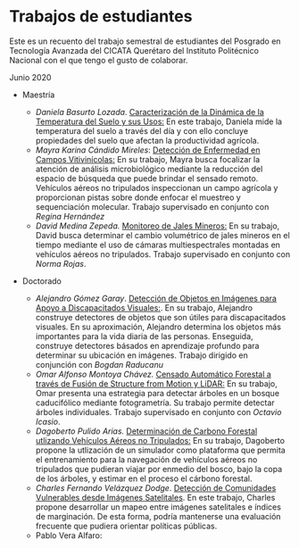 
# Trabajos de estudiantes 

Este es un recuento del trabajo semestral de estudiantes del Posgrado en Tecnología Avanzada del CICATA Querétaro del Instituto Politécnico Nacional con el que tengo el gusto de colaborar. 

Junio 2020

* Maestría </br>
  * *Daniela Basurto Lozada*. [Caracterización de la Dinámica de la Temperatura del Suelo y sus Usos:](https://correoipn-my.sharepoint.com/:b:/g/personal/dbasurtol1900_alumno_ipn_mx/EXBZHgsP3N1OgoPTJUkzMA0B0ScCWkpDgQKoHyr2Y5nxjQ?e=MSxFMH) En este trabajo, Daniela mide la temperatura del suelo a través del día y con ello concluye propiedades del suelo que afectan la productividad agrícola. </br>
  * *Mayra Karina Cándido Mireles*: [Detección de Enfermedad en Campos Vitivinícolas:](https://drive.google.com/file/d/1SqOUsEKJzYtSvgNEtg-FyFHbPfqXjfXr/view?usp=sharing) En su trabajo, Mayra busca focalizar la atención de análisis microbiológico mediante la reducción del espacio de búsqueda que puede brindar el sensado remoto. Vehículos aéreos no tripulados inspeccionan un campo agrícola y proporcionan pistas sobre donde enfocar el muestreo y sequenciación molecular. Trabajo supervisado en conjunto con *Regina Hernández*</br>
  * *David Medina Zepeda.*  [Monitoreo de Jales Mineros:](https://youtu.be/wWUHoUSQT74) En su trabajo, David busca determinar el cambio volumétrico de jales mineros en el tiempo mediante el uso de cámaras multiespectrales montadas en vehículos aéreos no tripulados. Trabajo supervisado en conjunto con *Norma Rojas*.</br>

* Doctorado</br>
  * *Alejandro Gómez Garay*. [Detección de Objetos en Imágenes para Apoyo a Discapacitados Visuales:](https://drive.google.com/file/d/1GuDe9I7U-X_NREsJaMxF-ttwEynY_dT-/view). En su trabajo, Alejandro construye detectores de objetos que son útiles para discapacitados visuales. En su aproximación, Alejandro determina los objetos más importantes para la vida diaria de las personas. Enseguida, construye detectores básados en aprendizaje profundo para determinar su ubicación en imágenes. Trabajo dirigido en conjunción con *Bogdan Raducanu* </br>
  * *Omar Alfonso Montoya Chávez.*   [Censado Automático Forestal a través de Fusión de Structure from Motion y LiDAR:](https://drive.google.com/file/d/1fMPJczi4lddpnNQwI-atK4Ze7XoKjro6/view?usp=sharing) En su trabajo, Omar presenta una estrategia para detectar árboles en un bosque caducifólico mediante fotogrametría. Su trabajo permite detectar árboles individuales. Trabajo supervisado en conjunto con *Octavio Icasio*.</br>
  * *Dagoberto Pulido Arias.* [Determinación de Carbono Forestal utlizando Vehículos Aéreos no Tripulados:](https://youtu.be/iynw-5qaj48) En su trabajo, Dagoberto propone la utlización de un simulador como plataforma que permita el entrenamiento para la navegación de vehículos aéreos no tripulados que pudieran viajar por enmedio del bosco, bajo la copa de los árboles, y estimar en el proceso el cárbono forestal.</br>
  * *Charles Fernando Velázquez Dodge*. [Detección de Comunidades Vulnerables desde  Imágenes Satelitales](https://www.youtube.com/watch?v=bKCQGqjvSeg). En este trabajo, Charles propone desarrollar un mapeo entre imágenes satelitales e índices de marginación. De esta forma, podría mantenerse una evaluación frecuente que pudiera orientar políticas públicas.</br>
  * Pablo Vera Alfaro: </br>

